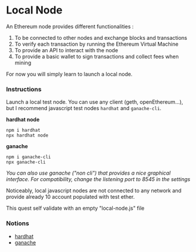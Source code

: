 # Local Node

An Ethereum node provides different functionalities :

1. To be connected to other nodes and exchange blocks and transactions
2. To verify each transaction by running the Ethereum Virtual Machine
3. To provide an API to interact with the node
4. To provide a basic wallet to sign transactions and collect fees when mining

For now you will simply learn to launch a local node.

### Instructions

Launch a local test node. You can use any client (geth, openEthereum...), but I recommend javascript test nodes `hardhat` and `ganache-cli`.

**hardhat node**

```shell
npm i hardhat
npx hardhat node
```

**ganache**

```shell
npm i ganache-cli
npx ganache-cli
```

*You can also use ganache ("non cli") that provides a nice graphical interface. For compatibility, change the listening port to 8545 in the settings*

Noticeably, local javascript nodes are not connected to any network and provide already 10 account populated with test ether.

This quest self validate with an empty "local-node.js" file

### Notions

- [hardhat](https://hardhat.org)
- [ganache](https://www.trufflesuite.com/ganache)
